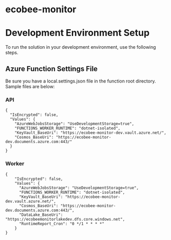 # ecobee-monitor

# Development Environment Setup
To run the solution in your development environment, use the following steps.

## Azure Function Settings File
Be sure you have a local.settings.json file in the function root directory.  Sample files are below:

### API
```
{
  "IsEncrypted": false,
  "Values": {
    "AzureWebJobsStorage": "UseDevelopmentStorage=true",
    "FUNCTIONS_WORKER_RUNTIME": "dotnet-isolated",
    "KeyVault_BaseUri": "https://ecobee-monitor-dev.vault.azure.net/",
    "Cosmos_BaseUri": "https://ecobee-monitor-dev.documents.azure.com:443/"
  }
}
```

### Worker
```
{
    "IsEncrypted": false,
    "Values": {
      "AzureWebJobsStorage": "UseDevelopmentStorage=true",
      "FUNCTIONS_WORKER_RUNTIME": "dotnet-isolated",
      "KeyVault_BaseUri": "https://ecobee-monitor-dev.vault.azure.net/",
      "Cosmos_BaseUri": "https://ecobee-monitor-dev.documents.azure.com:443/",
      "DataLake_BaseUri": "https://ecobeemonitorlakedev.dfs.core.windows.net",
      "RuntimeReport_Cron": "0 */1 * * * *"
    }
}
```